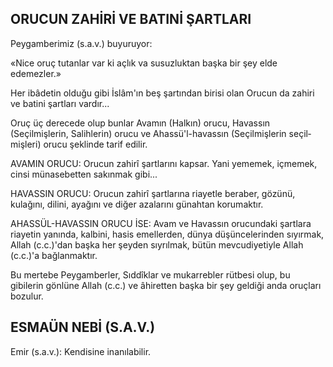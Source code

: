 ## ORUCUN ZAHİRİ VE BATINİ ŞARTLARI

Peygamberimiz (s.a.v.) buyuruyor:

«Nice oruç tutanlar var ki açlık va susuzluk­tan başka bir şey elde edemezler.»

Her ibâdetin olduğu gibi İslâm'ın beş şartın­dan birisi olan Orucun da zahiri ve batini şart­ları vardır...

Oruç üç derecede olup bunlar Avamın (Hal­kın) orucu, Havassın (Seçilmişlerin, Salihlerin) orucu ve Ahassü'l-havassın (Seçilmişlerin seçil­mişleri) orucu şeklinde tarif edilir.

AVAMIN ORUCU: Orucun zahirî şartlarını kapsar. Yani yememek, içmemek, cinsi münase­betten sakınmak gibi...

HAVASSIN ORUCU: Orucun zahirî şartla­rına riayetle beraber, gözünü, kulağını, dilini, aya­ğını ve diğer azalarını günahtan korumaktır.

AHASSÜL-HAVASSIN ORUCU İSE: Avam ve Havassın orucundaki şartlara riayetin yanın­da, kalbini, hasis emellerden, dünya düşüncele­rinden sıyırmak, Allah (c.c.)'dan başka her şey­den sıyrılmak, bütün mevcudiyetiyle Allah (c.c.)'a bağlanmaktır.

Bu mertebe Peygamberler, Sıddîklar ve mukarrebler rütbesi olup, bu gibilerin gönlüne Al­lah (c.c.) ve âhiretten başka bir şey geldiği anda oruçları bozulur.

## ESMAÜN NEBİ (S.A.V.)

Emir (s.a.v.): Kendisine inanılabilir.
